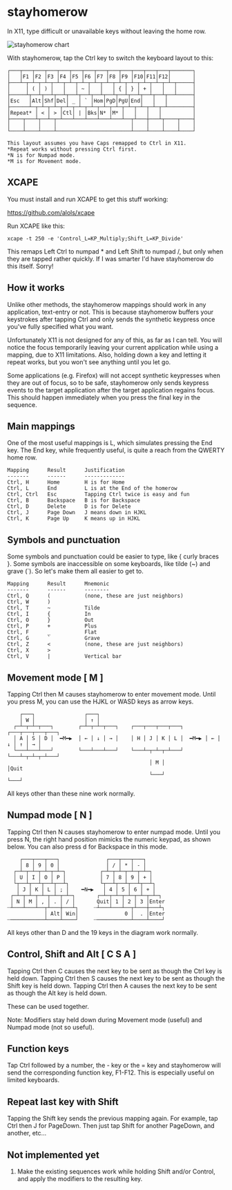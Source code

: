 stayhomerow
===========

In X11, type difficult or unavailable keys without leaving the home row.

![stayhomerow chart](http://www.superjer.com/lies/stayhomerow-xcape-simple.png)

With stayhomerow, tap the  Ctrl  key to switch the keyboard layout to this:

    ┌───┬───┬───┬───┬───┬───┬───┬───┬───┬───┬───┬───┬───┬───────┐
    │   │F1 │F2 │F3 │F4 │F5 │F6 │F7 │F8 │F9 │F10│F11│F12│       │
    ├───┴─┬─┴─┬─┴─┬─┴─┬─┴─┬─┴─┬─┴─┬─┴─┬─┴─┬─┴─┬─┴─┬─┴─┬─┴─┬─────┤
    │     │ ( │ ) │   │   │ ~ │   │   │ { │ } │ + │   │   │     │
    ├─────┴┬──┴┬──┴┬──┴┬──┴┬──┴┬──┴┬──┴┬──┴┬──┴┬──┴┬──┴┬──┴─────┤
    │Esc   │Alt│Shf│Del│ _ │ ` │Hom│PgD│PgU│End│   │   │        │
    ├──────┴─┬─┴─┬─┴─┬─┴─┬─┴─┬─┴─┬─┴─┬─┴─┬─┴─┬─┴─┬─┴─┬─┴────────┤
    │Repeat* │ < │ > │Ctl│ | │Bks│N* │M* │   │   │   │          │
    ├────┬───┴┬──┴─┬─┴───┴───┴───┴───┴───┴──┬┴───┼───┴┬────┬────┤
    │    │    │    │                        │    │    │    │    │
    └────┴────┴────┴────────────────────────┴────┴────┴────┴────┘

    This layout assumes you have Caps remapped to Ctrl in X11.
    *Repeat works without pressing Ctrl first.
    *N is for Numpad mode.
    *M is for Movement mode.


XCAPE
-----

You must install and run XCAPE to get this stuff working:

https://github.com/alols/xcape

Run XCAPE like this:

    xcape -t 250 -e 'Control_L=KP_Multiply;Shift_L=KP_Divide'

This remaps Left Ctrl to numpad  *  and Left Shift to numpad  /, but only when they are tapped
rather quickly. If I was smarter I'd have stayhomerow do this itself. Sorry!


How it works
------------

Unlike other methods, the stayhomerow mappings should work in any application, text-entry or not.
This is because stayhomerow buffers your keystrokes after tapping  Ctrl  and only sends the
synthetic keypress once you've fully specified what you want.

Unfortunately X11 is not designed for any of this, as far as I can tell. You will notice the focus
temporarily leaving your current application while using a mapping, due to X11 limitations. Also,
holding down a key and letting it repeat works, but you won't see anything until you let go.

Some applications (e.g. Firefox) will not accept synthetic keypresses when they are out of focus,
so to be safe, stayhomerow only sends keypress events to the target application after the target
application regains focus. This should happen immediately when you press the final key in the
sequence.


Main mappings
-------------

One of the most useful mappings is  L,  which simulates pressing the End key. The End key,
while frequently useful, is quite a reach from the QWERTY home row.

    Mapping      Result      Justification
    -------      ------      -------------
    Ctrl, H      Home        H is for Home
    Ctrl, L      End         L is at the End of the homerow
    Ctrl, Ctrl   Esc         Tapping Ctrl twice is easy and fun
    Ctrl, B      Backspace   B is for Backspace
    Ctrl, D      Delete      D is for Delete
    Ctrl, J      Page Down   J means down in HJKL
    Ctrl, K      Page Up     K means up in HJKL


Symbols and punctuation
-----------------------

Some symbols and punctuation could be easier to type, like { curly braces }. Some symbols are
inaccessible on some keyboards, like tilde (~) and grave (`). So let's make them all easier to
get to.

    Mapping      Result      Mnemonic
    -------      ------      --------
    Ctrl, Q      (           (none, these are just neighbors)
    Ctrl, W      )
    Ctrl, T      ~           Tilde
    Ctrl, I      {           In
    Ctrl, O      }           Out
    Ctrl, P      +           Plus
    Ctrl, F      _           Flat
    Ctrl, G      `           Grave
    Ctrl, Z      <           (none, these are just neighbors)
    Ctrl, X      >
    Ctrl, V      |           Vertical bar


Movement mode  [ M ]
--------------------

Tapping  Ctrl  then  M  causes stayhomerow to enter movement mode. Until you press  M,  you can
use the HJKL or WASD keys as arrow keys.

        ┌───┐                ┌───┐
        │ W │                │ ↑ │
      ┌─┴─┬─┴─┬───┐        ┌─┴─┬─┴─┬───┐    ┌───┬───┬───┬───┐       ┌───┬───┬───┬───┐
      │ A │ S │ D │  ━M━▶  │ ← │ ↓ │ → │    │ H │ J │ K │ L │  ━M━▶ │ ← │ ↓ │ ↑ │ → │
      └───┴───┴───┘        └───┴───┴───┘    └───┴─┬─┴─┬─┴───┘       └───┴─┬─┴─┬─┴───┘
                                                  │ M │                   │Quit
                                                  └───┘                   └───┘

All keys other than these nine work normally.


Numpad mode  [ N ]
------------------

Tapping  Ctrl  then  N  causes stayhomerow to enter numpad mode. Until you press  N,  the right
hand position mimicks the numeric keypad, as shown below.  You can also press  d  for Backspace
in this mode.

        ┌───┬───┬───┐               ┌───┬───┬───┐
        │ 8 │ 9 │ 0 │               │ / │ * │ - │
      ┌─┴─┬─┴─┬─┴─┬─┴─┐           ┌─┴─┬─┴─┬─┴─┬─┴─┐
      │ U │ I │ O │ P │           │ 7 │ 8 │ 9 │ + │
      └┬──┴┬──┴┬──┴┬──┴┐          └┬──┴┬──┴┬──┴┬──┴┐
       │ J │ K │ L │ ; │    ━N━▶   │ 4 │ 5 │ 6 │ + │
     ┌─┴─┬─┴─┬─┴─┬─┴─┬─┴─┐       ┌─┴─┬─┴─┬─┴─┬─┴─┬─┴─┐
     │ N │ M │ , │ . │ / │       Quit│ 1 │ 2 │ 3 │Enter
    ┈┴───┴───┴──┬┴───┼───┴┐     ┈┴───┴───┴──┬┴───┼───┴┐
                │ Alt│ Win│               0 │  . │Enter
    ┈───────────┴────┴────┘     ┈───────────┴────┴────┘

All keys other than D and the 19 keys in the diagram work normally.


Control, Shift and Alt  [ C  S  A ]
-----------------------------------

Tapping  Ctrl  then  C  causes the next key to be sent as though the Ctrl  key is held down.
Tapping  Ctrl  then  S  causes the next key to be sent as though the Shift key is held down.
Tapping  Ctrl  then  A  causes the next key to be sent as though the Alt   key is held down.

These can be used together.

Note: Modifiers stay held down during Movement mode (useful) and Numpad mode (not so useful).


Function keys
-------------

Tap  Ctrl  followed by a number, the  -  key or the  =  key and stayhomerow will send the
corresponding function key, F1-F12. This is especially useful on limited keyboards.


Repeat last key with Shift
--------------------------

Tapping the Shift key sends the previous mapping again. For example, tap Ctrl then J for PageDown.
Then just tap Shift for another PageDown, and another, etc...


Not implemented yet
-------------------

  1. Make the existing sequences work while holding Shift and/or Control, and apply the modifiers
     to the resulting key.
